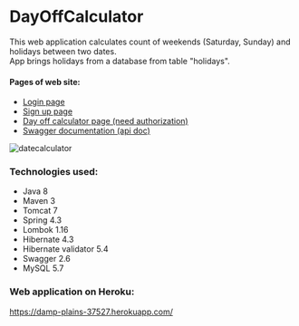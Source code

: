 # DayOffCalculator
This web application calculates count of weekends (Saturday, Sunday) and holidays between two dates.  
App brings holidays from a database from table "holidays".
#### Pages of web site:
+ [Login page](https://damp-plains-37527.herokuapp.com/login)
+ [Sign up page](https://damp-plains-37527.herokuapp.com/register)
+ [Day off calculator page (need authorization)](https://damp-plains-37527.herokuapp.com/calc)
+ [Swagger documentation (api doc)](https://damp-plains-37527.herokuapp.com/swagger-ui.html)


![datecalculator](https://user-images.githubusercontent.com/23726583/29413815-61842522-8366-11e7-99a9-5394d47ebe83.png)
### Technologies used:
- Java 8
- Maven 3
- Tomcat 7
- Spring 4.3
- Lombok 1.16
- Hibernate 4.3
- Hibernate validator 5.4
- Swagger 2.6
- MySQL 5.7
 
### Web application on Heroku:
https://damp-plains-37527.herokuapp.com/
